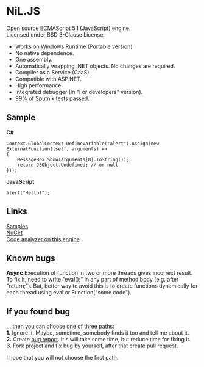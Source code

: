 
NiL.JS
======
    
Open source ECMAScript 5.1 (JavaScript) engine.<br/>
Licensed under BSD 3-Clause License.
    
* Works on Windows Runtime (Portable version)
* No native dependence.
* One assembly.
* Automatically wrapping .NET objects. No changes are required.
* Compiler as a Service (CaaS).
* Compatible with ASP.NET.
* High performance.
* Integrated debugger (In "For developers" version).
* 99% of Sputnik tests passed.

## Sample
    
**C\#**

    Context.GlobalContext.DefineVariable("alert").Assign(new ExternalFunction((self, arguments) =>
    {
        MessageBox.Show(arguments[0].ToString());
        return JSObject.Undefined; // or null
    }));

**JavaScript**
    
    alert("Hello!");

## Links

[Samples](https://github.com/nilproject/NiL.JS/wiki/Samples)  
[NuGet](https://www.nuget.org/packages/NiL.JS)  
[Code analyzer on this engine](http://nilproject.net/linter.html)  

## Known bugs

**Async**
Execution of function in two or more threads gives incorrect result. To fix it, need to write "eval();" in any part of method body (e.g. after "return;"). But, better way to avoid this is to create functions dynamically for each thread using eval or Function("some code").

## If you found bug

... then you can choose one of three paths:  
  **1.** Ignore it. Maybe, sometime, somebody finds it too and tell me about it.  
  **2.** Create [bug report](https://github.com/nilproject/NiL.JS/issues). It's will take some time, but reduce time for fixing it.  
  **3.** Fork project and fix bug by yourself, after that create pull request.  

I hope that you will not choose the first path.
